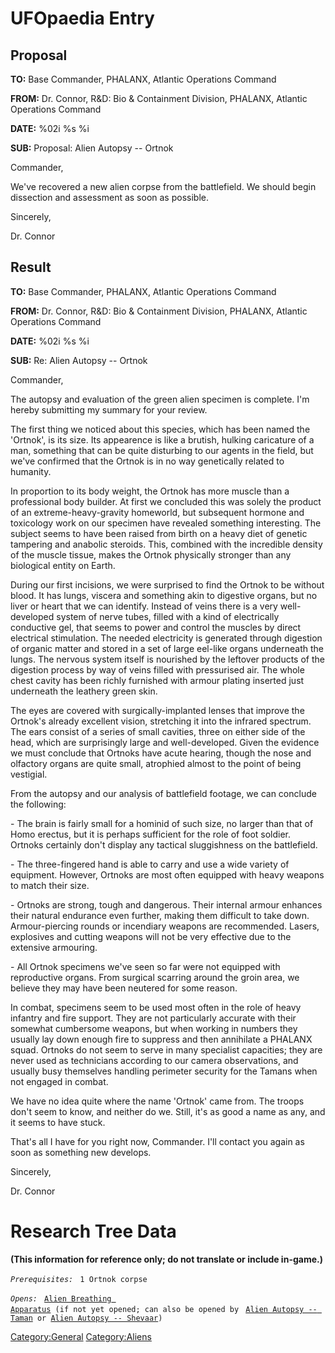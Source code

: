 # UFOpaedia Entry

## Proposal

**TO:** Base Commander, PHALANX, Atlantic Operations Command

**FROM:** Dr. Connor, R&D: Bio & Containment Division, PHALANX, Atlantic
Operations Command

**DATE:** %02i %s %i

**SUB:** Proposal: Alien Autopsy -- Ortnok

Commander,

We've recovered a new alien corpse from the battlefield. We should begin
dissection and assessment as soon as possible.

Sincerely,

Dr. Connor

## Result

**TO:** Base Commander, PHALANX, Atlantic Operations Command

**FROM:** Dr. Connor, R&D: Bio & Containment Division, PHALANX, Atlantic
Operations Command

**DATE:** %02i %s %i

**SUB:** Re: Alien Autopsy -- Ortnok

Commander,

The autopsy and evaluation of the green alien specimen is complete. I'm
hereby submitting my summary for your review.

The first thing we noticed about this species, which has been named the
'Ortnok', is its size. Its appearence is like a brutish, hulking
caricature of a man, something that can be quite disturbing to our
agents in the field, but we've confirmed that the Ortnok is in no way
genetically related to humanity.

In proportion to its body weight, the Ortnok has more muscle than a
professional body builder. At first we concluded this was solely the
product of an extreme-heavy-gravity homeworld, but subsequent hormone
and toxicology work on our specimen have revealed something interesting.
The subject seems to have been raised from birth on a heavy diet of
genetic tampering and anabolic steroids. This, combined with the
incredible density of the muscle tissue, makes the Ortnok physically
stronger than any biological entity on Earth.

During our first incisions, we were surprised to find the Ortnok to be
without blood. It has lungs, viscera and something akin to digestive
organs, but no liver or heart that we can identify. Instead of veins
there is a very well-developed system of nerve tubes, filled with a kind
of electrically conductive gel, that seems to power and control the
muscles by direct electrical stimulation. The needed electricity is
generated through digestion of organic matter and stored in a set of
large eel-like organs underneath the lungs. The nervous system itself is
nourished by the leftover products of the digestion process by way of
veins filled with pressurised air. The whole chest cavity has been
richly furnished with armour plating inserted just underneath the
leathery green skin.

The eyes are covered with surgically-implanted lenses that improve the
Ortnok's already excellent vision, stretching it into the infrared
spectrum. The ears consist of a series of small cavities, three on
either side of the head, which are surprisingly large and
well-developed. Given the evidence we must conclude that Ortnoks have
acute hearing, though the nose and olfactory organs are quite small,
atrophied almost to the point of being vestigial.

From the autopsy and our analysis of battlefield footage, we can
conclude the following:

\- The brain is fairly small for a hominid of such size, no larger than
that of Homo erectus, but it is perhaps sufficient for the role of foot
soldier. Ortnoks certainly don't display any tactical sluggishness on
the battlefield.

\- The three-fingered hand is able to carry and use a wide variety of
equipment. However, Ortnoks are most often equipped with heavy weapons
to match their size.

\- Ortnoks are strong, tough and dangerous. Their internal armour
enhances their natural endurance even further, making them difficult to
take down. Armour-piercing rounds or incendiary weapons are recommended.
Lasers, explosives and cutting weapons will not be very effective due to
the extensive armouring.

\- All Ortnok specimens we've seen so far were not equipped with
reproductive organs. From surgical scarring around the groin area, we
believe they may have been neutered for some reason.

In combat, specimens seem to be used most often in the role of heavy
infantry and fire support. They are not particularly accurate with their
somewhat cumbersome weapons, but when working in numbers they usually
lay down enough fire to suppress and then annihilate a PHALANX squad.
Ortnoks do not seem to serve in many specialist capacities; they are
never used as technicians according to our camera observations, and
usually busy themselves handling perimeter security for the Tamans when
not engaged in combat.

We have no idea quite where the name 'Ortnok' came from. The troops
don't seem to know, and neither do we. Still, it's as good a name as
any, and it seems to have stuck.

That's all I have for you right now, Commander. I'll contact you again
as soon as something new develops.

Sincerely,

Dr. Connor

# Research Tree Data

**(This information for reference only; do not translate or include
in-game.)**

*`Prerequisites:`*
` 1 Ortnok corpse`

*`Opens:`*
` `[`Alien Breathing Apparatus`](Research/Alien_Breathing_Apparatus "wikilink")` (if not yet opened; can also be opened by`
` `[`Alien Autopsy -- Taman`](Aliens/Taman "wikilink")` or `[`Alien Autopsy -- Shevaar`](Aliens/Shevaar "wikilink")`)`

[Category:General](Category:General "wikilink")
[Category:Aliens](Category:Aliens "wikilink")